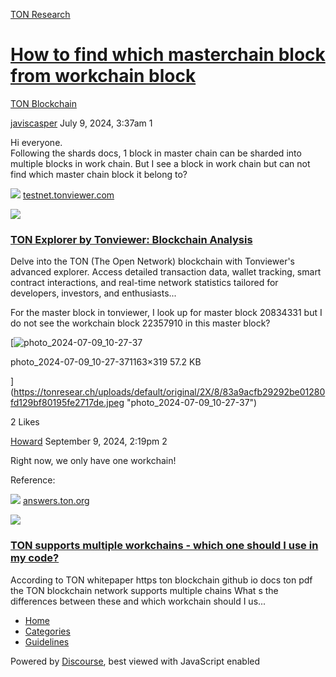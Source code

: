 [TON Research](/)

# [How to find which masterchain block from workchain block](/t/how-to-find-which-masterchain-block-from-workchain-block/28039)

[TON Blockchain](/c/ton-blockchain/17) 

    

[javiscasper](https://tonresear.ch/u/javiscasper)   July 9, 2024, 3:37am  1

Hi everyone.  
Following the shards docs, 1 block in master chain can be sharded into multiple blocks in work chain. But I see a block in work chain but can not find which master chain block it belong to?

![](https://tonresear.ch/uploads/default/original/1X/19181ea376df37065e07fe57ed2d7e40d0ade897.png) [testnet.tonviewer.com](https://testnet.tonviewer.com/block/\(0,6000000000000000,22357910\))

![](https://tonresear.ch/uploads/default/original/1X/913f040dc16acb0153508ad115fe023b3bebb8b5.png)

### [TON Explorer by Tonviewer: Blockchain Analysis](https://testnet.tonviewer.com/block/\(0,6000000000000000,22357910\))

Delve into the TON (The Open Network) blockchain with Tonviewer's advanced explorer. Access detailed transaction data, wallet tracking, smart contract interactions, and real-time network statistics tailored for developers, investors, and enthusiasts...

For the master block in tonviewer, I look up for master block 20834331 but I do not see the workchain block 22357910 in this master block?

[![photo_2024-07-09_10-27-37](https://tonresear.ch/uploads/default/optimized/2X/8/83a9acfb29292be01280fd129bf80195fe2717de_2_690x189.jpeg)

photo\_2024-07-09\_10-27-371163×319 57.2 KB

](https://tonresear.ch/uploads/default/original/2X/8/83a9acfb29292be01280fd129bf80195fe2717de.jpeg "photo_2024-07-09_10-27-37")

  2 Likes

[Howard](https://tonresear.ch/u/Howard) September 9, 2024, 2:19pm  2

Right now, we only have one workchain!

Reference:

![](https://defi.org/assets/images/ton/tonoverflow-favicon.ico) [answers.ton.org](https://answers.ton.org/question/1485660759835807744/ton-supports-multiple-workchains-which-one-should-i-use-in-my-code)

![](https://avatars.githubusercontent.com/u/6762255)

### [TON supports multiple workchains - which one should I use in my code?](https://answers.ton.org/question/1485660759835807744/ton-supports-multiple-workchains-which-one-should-i-use-in-my-code)

According to TON whitepaper https ton blockchain github io docs ton pdf the TON blockchain network supports multiple chains What s the differences between these and which workchain should I us...

 

*   [Home](/)
*   [Categories](/categories)
*   [Guidelines](/guidelines)

Powered by [Discourse](https://www.discourse.org), best viewed with JavaScript enabled